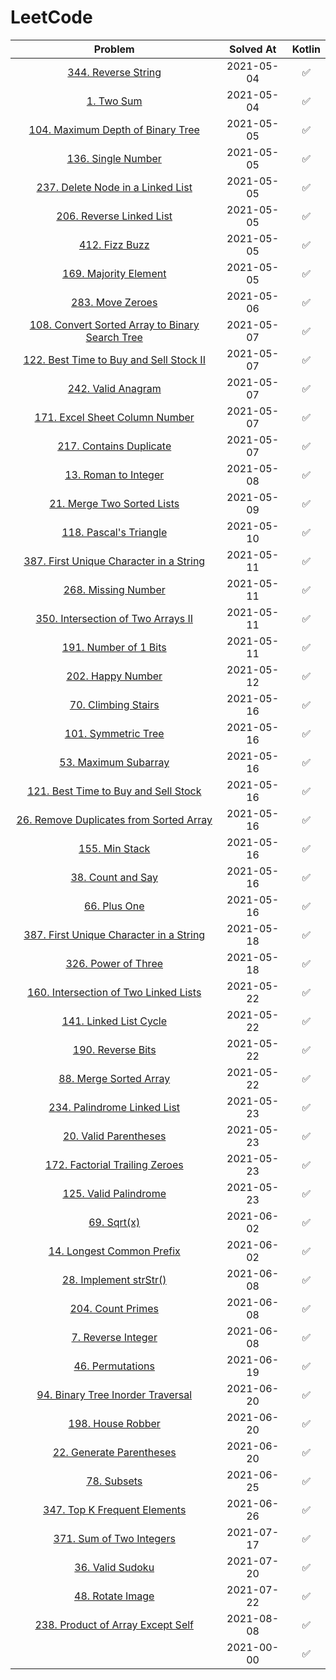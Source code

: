 # LeetCode

|                                           Problem                                            | Solved At  | Kotlin |
| :------------------------------------------------------------------------------------------: | :--------: | :----: |
|                    [344. Reverse String](./src/main/kotlin/reverseString)                    | 2021-05-04 |   ✅   |
|                            [1. Two Sum](./src/main/kotlin/twoSum)                            | 2021-05-04 |   ✅   |
|       [104. Maximum Depth of Binary Tree](./src/main/kotlin/maximumDepthOfBinaryTree)        | 2021-05-05 |   ✅   |
|                     [136. Single Number](./src/main/kotlin/singleNumber)                     | 2021-05-05 |   ✅   |
|        [237. Delete Node in a Linked List](./src/main/kotlin/deleteNodeInALinkedList)        | 2021-05-05 |   ✅   |
|               [206. Reverse Linked List](./src/main/kotlin/reverseLinkedList)                | 2021-05-05 |   ✅   |
|                         [412. Fizz Buzz](./src/main/kotlin/fizzBuzz)                         | 2021-05-05 |   ✅   |
|                  [169. Majority Element](./src/main/kotlin/majorityElement)                  | 2021-05-05 |   ✅   |
|                       [283. Move Zeroes](./src/main/kotlin/moveZeroes)                       | 2021-05-06 |   ✅   |
| [108. Convert Sorted Array to Binary Search Tree](./src/main/kotlin/convertSortedArrayToBST) | 2021-05-07 |   ✅   |
|   [122. Best Time to Buy and Sell Stock II](./src/main/kotlin/bestTimeToBuyAndSellStock2)    | 2021-05-07 |   ✅   |
|                     [242. Valid Anagram](./src/main/kotlin/validAnagram)                     | 2021-05-07 |   ✅   |
|          [171. Excel Sheet Column Number](./src/main/kotlin/excelSheetColumnNumber)          | 2021-05-07 |   ✅   |
|                [217. Contains Duplicate](./src/main/kotlin/containsDuplicate)                | 2021-05-07 |   ✅   |
|                   [13. Roman to Integer](./src/main/kotlin/romanToInteger)                   | 2021-05-08 |   ✅   |
|               [21. Merge Two Sorted Lists](./src/main/kotlin/mergeSortedArray)               | 2021-05-09 |   ✅   |
|                 [118. Pascal's Triangle](./src/main/kotlin/pascalsTriangle)                  | 2021-05-10 |   ✅   |
|  [387. First Unique Character in a String](./src/main/kotlin/firstUniqueCharacterInAString)  | 2021-05-11 |   ✅   |
|                    [268. Missing Number](./src/main/kotlin/missingNumber)                    | 2021-05-11 |   ✅   |
|       [350. Intersection of Two Arrays II](./src/main/kotlin/intersectionOfTwoArrays2)       | 2021-05-11 |   ✅   |
|                   [191. Number of 1 Bits](./src/main/kotlin/numberOf1Bits)                   | 2021-05-11 |   ✅   |
|                      [202. Happy Number](./src/main/kotlin/happyNumber)                      | 2021-05-12 |   ✅   |
|                   [70. Climbing Stairs](./src/main/kotlin/climbingStairs)                    | 2021-05-16 |   ✅   |
|                    [101. Symmetric Tree](./src/main/kotlin/symmetricTree)                    | 2021-05-16 |   ✅   |
|                  [53. Maximum Subarray](./src/main/kotlin/maximumSubarray)                   | 2021-05-16 |   ✅   |
|     [121. Best Time to Buy and Sell Stock](./src/main/kotlin/bestTimeToBuyAndSellStock)      | 2021-05-16 |   ✅   |
| [26. Remove Duplicates from Sorted Array](./src/main/kotlin/removeDuplicatesFromSortedArray) | 2021-05-16 |   ✅   |
|                         [155. Min Stack](./src/main/kotlin/minStack)                         | 2021-05-16 |   ✅   |
|                      [38. Count and Say](./src/main/kotlin/countAndSay)                      | 2021-05-16 |   ✅   |
|                          [66. Plus One](./src/main/kotlin/plusOne)                           | 2021-05-16 |   ✅   |
|  [387. First Unique Character in a String](./src/main/kotlin/firstUniqueCharacterInAString)  | 2021-05-18 |   ✅   |
|                    [326. Power of Three](./src/main/kotlin/powerOfThree)                     | 2021-05-18 |   ✅   |
|   [160. Intersection of Two Linked Lists](./src/main/kotlin/intersectionOfTwoLinkedLists)    | 2021-05-22 |   ✅   |
|                 [141. Linked List Cycle](./src/main/kotlin/linkedListCycle)                  | 2021-05-22 |   ✅   |
|                      [190. Reverse Bits](./src/main/kotlin/reverseBits)                      | 2021-05-22 |   ✅   |
|                 [88. Merge Sorted Array](./src/main/kotlin/mergeSortedArray)                 | 2021-05-22 |   ✅   |
|            [234. Palindrome Linked List](./src/main/kotlin/palindromeLinkedList)             | 2021-05-23 |   ✅   |
|                 [20. Valid Parentheses](./src/main/kotlin/validParentheses)                  | 2021-05-23 |   ✅   |
|         [172. Factorial Trailing Zeroes](./src/main/kotlin/factorialTrailingZeroes)          | 2021-05-23 |   ✅   |
|                  [125. Valid Palindrome](./src/main/kotlin/validPalindrome)                  | 2021-05-23 |   ✅   |
|                            [69. Sqrt(x)](./src/main/kotlin/sqrtX)                            | 2021-06-02 |   ✅   |
|              [14. Longest Common Prefix](./src/main/kotlin/longestCommonPrefix)              | 2021-06-02 |   ✅   |
|                 [28. Implement strStr()](./src/main/kotlin/implementStrStr)                  | 2021-06-08 |   ✅   |
|                      [204. Count Primes](./src/main/kotlin/countPrimes)                      | 2021-06-08 |   ✅   |
|                    [7. Reverse Integer](./src/main/kotlin/reverseInteger)                    | 2021-06-08 |   ✅   |
|                      [46. Permutations](./src/main/kotlin/permutations)                      | 2021-06-19 |   ✅   |
|      [94. Binary Tree Inorder Traversal](./src/main/kotlin/binaryTreeInorderTraversal)       | 2021-06-20 |   ✅   |
|                      [198. House Robber](./src/main/kotlin/houseRobber)                      | 2021-06-20 |   ✅   |
|              [22. Generate Parentheses](./src/main/kotlin/generateParentheses)               | 2021-06-20 |   ✅   |
|                           [78. Subsets](./src/main/kotlin/subsets)                           | 2021-06-25 |   ✅   |
|            [347. Top K Frequent Elements](./src/main/kotlin/topKFrequentElements)            | 2021-06-26 |   ✅   |
|                [371. Sum of Two Integers](./src/main/kotlin/sumOfTwoIntegers)                | 2021-07-17 |   ✅   |
|                      [36. Valid Sudoku](./src/main/kotlin/validSudoku)                       | 2021-07-20 |   ✅   |
|                      [48. Rotate Image](./src/main/kotlin/rotateImage)                       | 2021-07-22 |   ✅   |
|       [238. Product of Array Except Self](./src/main/kotlin/productOfArrayExceptSelf)        | 2021-08-08 |   ✅   |
|                                    [](./src/main/kotlin)                                     | 2021-00-00 |   ✅   |
